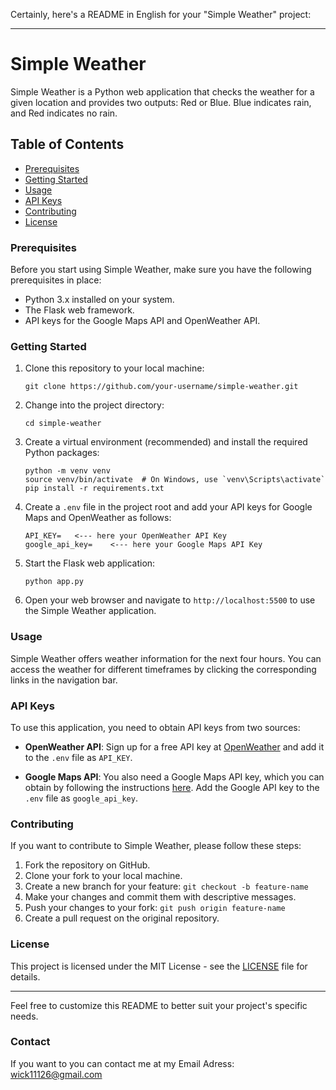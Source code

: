 Certainly, here's a README in English for your "Simple Weather" project:

---

# Simple Weather

Simple Weather is a Python web application that checks the weather for a given location and provides two outputs: Red or Blue. Blue indicates rain, and Red indicates no rain.

## Table of Contents
- [Prerequisites](#prerequisites)
- [Getting Started](#getting-started)
- [Usage](#usage)
- [API Keys](#api-keys)
- [Contributing](#contributing)
- [License](#license)

### Prerequisites

Before you start using Simple Weather, make sure you have the following prerequisites in place:

- Python 3.x installed on your system.
- The Flask web framework.
- API keys for the Google Maps API and OpenWeather API.

### Getting Started

1. Clone this repository to your local machine:

   ```
   git clone https://github.com/your-username/simple-weather.git
   ```

2. Change into the project directory:

   ```
   cd simple-weather
   ```

3. Create a virtual environment (recommended) and install the required Python packages:

   ```
   python -m venv venv
   source venv/bin/activate  # On Windows, use `venv\Scripts\activate`
   pip install -r requirements.txt
   ```

4. Create a `.env` file in the project root and add your API keys for Google Maps and OpenWeather as follows:

   ```
   API_KEY=   <--- here your OpenWeather API Key
   google_api_key=    <--- here your Google Maps API Key
   ```

5. Start the Flask web application:

   ```
   python app.py
   ```

6. Open your web browser and navigate to `http://localhost:5500` to use the Simple Weather application.

### Usage

Simple Weather offers weather information for the next four hours. You can access the weather for different timeframes by clicking the corresponding links in the navigation bar.

### API Keys

To use this application, you need to obtain API keys from two sources:

- **OpenWeather API**: Sign up for a free API key at [OpenWeather](https://openweathermap.org/api) and add it to the `.env` file as `API_KEY`.

- **Google Maps API**: You also need a Google Maps API key, which you can obtain by following the instructions [here](https://developers.google.com/maps/gmp-get-started). Add the Google API key to the `.env` file as `google_api_key`.

### Contributing

If you want to contribute to Simple Weather, please follow these steps:

1. Fork the repository on GitHub.
2. Clone your fork to your local machine.
3. Create a new branch for your feature: `git checkout -b feature-name`
4. Make your changes and commit them with descriptive messages.
5. Push your changes to your fork: `git push origin feature-name`
6. Create a pull request on the original repository.

### License

This project is licensed under the MIT License - see the [LICENSE](LICENSE) file for details.

---

Feel free to customize this README to better suit your project's specific needs.

### Contact
If you want to you can contact me at my Email Adress: wick11126@gmail.com